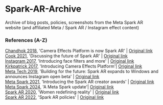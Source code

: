 # Spark-AR-Archive
Archive of blog posts, policies, screenshots from the Meta Spark AR website (and affiliated Meta / Spark AR / Instagram effect content) <br>
<h3>References (A-Z)<br></h3>
<a href="Camera Effects Platform is now Spark AR.pdf" target="\_blank">Chandhok 2018</a>, 'Camera Effects Platform is now Spark AR' | <a href=https://developers.facebook.com/blog/post/2018/10/05/camera-effects-platform-is-now-spark-ar/>Original link</a><br>
<a href="Discussing the Future of Spark AR _ Spark AR.pdf" target="\_blank">Cook 2021</a>, 'Discussing the future of Spark AR' | <a href=https://sparkar.facebook.com/blog/apac-creator-roundtable>Original link</a><br>
<a href="Introducing Face Filters.pdf" target="\_blank">Instagram 2017</a>, 'Introducing face filters and more' | <a href=about.instagram.com/blog/announcements/introducing-face-filters-and-more-on-instagram>Original link</a><br>
<a href="Introducing Camera Effects Platform.pdf" target="\_blank">Kirkpatrick 2017</a>, 'Introducing Camera Effects Platform'| <a href=https://developers.facebook.com/blog/post/2017/04/18/Introducing-Camera-Effects-Platform/>Original link</a><br>
<a href="Building for the future.pdf" target="\_blank">Meta Tech 2019</a>, 'Building for the future: Spark AR expands to Windows and announces Instagram open beta' | <a href=https://tech.facebook.com/reality-labs/2019/4/spark-ar-expands-to-windows-and-announces-instagram-open-beta>Original link</a><br>
<a href="Introducing the Spark AR Creator Awards _ Meta Spark 2.pdf" target="\_blank">Meta Spark 2021</a>, 'Introducing the Spark AR creator awards' | <a href=https://sparkar.facebook.com/blog/introducing-spark-arcreator-awards>Original link</a><br>
<a href="A Meta Spark Update _ Meta Spark.pdf" target="\_blank">Meta Spark 2024</a>, 'A Meta Spark update'| <a href=https://spark.meta.com/blog/meta-spark-announcement/>Original link</a><br>
<a href="Women Redefining Reality.pdf" target="\_blank">Spark AR 2020</a>, 'Women redefining reality' | <a href=https://sparkar.facebook.com/blog/women-redefining-reality/>Original link</a><br>
<a href="Spark Effect Policy Document.pdf" target="\_blank">Spark AR 2022</a>, 'Spark AR policies' | <a href=https://spark.meta.com/learn/publishing/spark-ar-review-policies#instructions>Original link</a><br>

